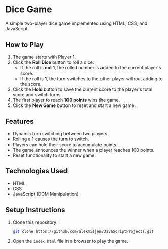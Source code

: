# Dice Game

A simple two-player dice game implemented using HTML, CSS, and JavaScript.

## How to Play

1. The game starts with Player 1.
2. Click the **Roll Dice** button to roll a dice:
   - If the roll is **not 1**, the rolled number is added to the current player's score.
   - If the roll is **1**, the turn switches to the other player without adding to the score.
3. Click the **Hold** button to save the current score to the player's total score and switch turns.
4. The first player to reach **100 points** wins the game.
5. Click the **New Game** button to reset and start a new game.

## Features

- Dynamic turn switching between two players.
- Rolling a 1 causes the turn to switch.
- Players can hold their score to accumulate points.
- The game announces the winner when a player reaches 100 points.
- Reset functionality to start a new game.

## Technologies Used

- HTML
- CSS
- JavaScript (DOM Manipulation)

## Setup Instructions

1. Clone this repository:
   ```bash
   git clone https://github.com/alekmisjen/JavaScriptProjects.git
   ```
2. Open the `index.html` file in a browser to play the game.
